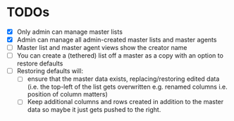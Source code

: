 # TODOs

- [x] Only admin can manage master lists
- [x] Admin can manage all admin-created master lists and master agents
- [ ] Master list and master agent views show the creator name
- [ ] You can create a (tethered) list off a master as a copy with an option to restore defaults
- [ ] Restoring defaults will:
	- [ ] ensure that the master data exists, replacing/restoring edited data (i.e. the top-left of the list gets overwritten e.g. renamed columns i.e. position of column matters)
	- [ ] Keep additional columns and rows created in addition to the master data so maybe it just gets pushed to the right.
